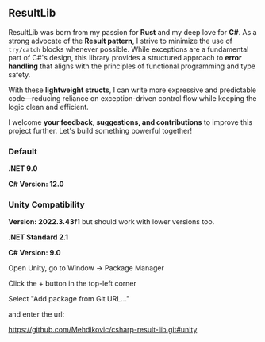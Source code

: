 ## ResultLib
ResultLib was born from my passion for **Rust** and my deep love for **C#**. As a strong advocate of the **Result pattern**, I strive to minimize the use of `try/catch` blocks whenever possible. While exceptions are a fundamental part of C#'s design, this library provides a structured approach to **error handling** that aligns with the principles of functional programming and type safety.

With these **lightweight structs**, I can write more expressive and predictable code—reducing reliance on exception-driven control flow while keeping the logic clean and efficient.

I welcome **your feedback, suggestions, and contributions** to improve this project further. Let's build something powerful together!

### Default
**.NET 9.0**

**C# Version: 12.0**

### Unity Compatibility
**Version: 2022.3.43f1** but should work with lower versions too.

**.NET Standard 2.1**

**C# Version: 9.0**

Open Unity, go to Window → Package Manager

Click the + button in the top-left corner

Select "Add package from Git URL..."

and enter the url:

https://github.com/Mehdikovic/csharp-result-lib.git#unity

